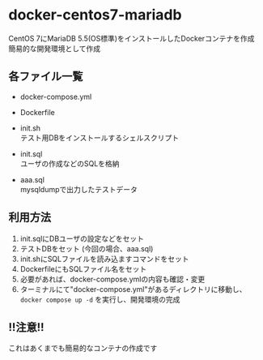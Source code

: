 # docker-centos7-mariadb
CentOS 7にMariaDB 5.5(OS標準)をインストールしたDockerコンテナを作成  
簡易的な開発環境として作成

## 各ファイル一覧
* docker-compose.yml  
  
* Dockerfile  
  
* init.sh  
  テスト用DBをインストールするシェルスクリプト  
  
* init.sql  
  ユーザの作成などのSQLを格納  
  
* aaa.sql  
  mysqldumpで出力したテストデータ

## 利用方法
1) init.sqlにDBユーザの設定などをセット
2) テストDBをセット (今回の場合、aaa.sql)
3) init.shにSQLファイルを読み込ますコマンドをセット
4) DockerfileにもSQLファイル名をセット 
5) 必要があれば、docker-compose.ymlの内容も確認・変更
6) ターミナルにて"docker-compose.yml"があるディレクトリに移動し、`docker compose up -d` を実行し、開発環境の完成

## !!注意!!
これはあくまでも簡易的なコンテナの作成です
